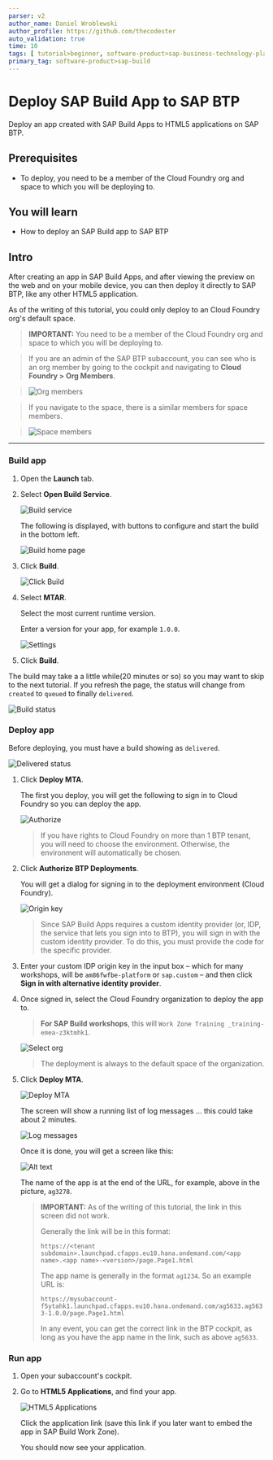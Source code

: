 ```yaml
---
parser: v2
author_name: Daniel Wroblewski
author_profile: https://github.com/thecodester
auto_validation: true
time: 10
tags: [ tutorial>beginner, software-product>sap-business-technology-platform,software-product>sap-build, software-product>sap-build-apps--enterprise-edition]
primary_tag: software-product>sap-build
---
```

 

# Deploy SAP Build App to SAP BTP
<!-- description --> Deploy an app created with SAP Build Apps to HTML5 applications on SAP BTP.

 
## Prerequisites
- To deploy, you need to be a member of the Cloud Foundry org and space to which you will be deploying to.


## You will learn
- How to deploy an SAP Build app to SAP BTP



## Intro
After creating an app in SAP Build Apps, and after viewing the preview on the web and on your mobile device, you can then deploy it directly to SAP BTP, like any other HTML5 application.

As of the writing of this tutorial, you could only deploy to an Cloud Foundry org's default space.

>**IMPORTANT:** You need to be a member of the Cloud Foundry org and space to which you will be deploying to.

>If you are an admin of the SAP BTP subaccount, you can see who is an org member by going to the cockpit and navigating to **Cloud Foundry > Org Members**.

>![Org members](org-members.png)

> If you navigate to the space, there is a similar members for space members.

>![Space members](org-space-members.png)

---


### Build app
1. Open the **Launch** tab.
   
2. Select **Open Build Service**.
   
    ![Build service](build1.png)

    The following is displayed, with buttons to configure and start the build in the bottom left.

    ![Build home page](configure1.png)

1. Click **Build**.

    ![Click Build](build1a.png)

2. Select **MTAR**.
   
    Select the most current runtime version.

    Enter a version for your app, for example `1.0.0`.

    ![Settings](build2.png)

3. Click **Build**.

The build may take a a little while(20 minutes or so) so you may want to skip to the next tutorial. If you refresh the page, the status will change from `created` to `queued` to finally `delivered`.

![Build status](build3.png)

### Deploy app
Before deploying, you must have a build showing as `delivered`.

![Delivered status](deploy1.png)

1. Click **Deploy MTA**.

    The first you deploy, you will get the following to sign in to Cloud Foundry so you can deploy the app.

    ![Authorize](deploy2.png)

    >If you have rights to Cloud Foundry on more than 1 BTP tenant, you will need to choose the environment. Otherwise, the environment will automatically be chosen. 

2. Click **Authorize BTP Deployments**.

    You will get a dialog for signing in to the deployment environment (Cloud Foundry).
    
    ![Origin key](originkey.png)

    >Since SAP Build Apps requires a custom identity provider (or, IDP, the service that lets you sign into to BTP), you will sign in with the custom identity provider. To do this, you must provide the code for the specific provider.

3. Enter your custom IDP origin key in the input box – which for many workshops, will be `am86fwfbe-platform` or `sap.custom` – and then click **Sign in with alternative identity provider**.
    
3. Once signed in, select the Cloud Foundry organization to deploy the app to.

    >**For SAP Build workshops**, this will `Work Zone Training _training-emea-z3ktmhk1`.

    ![Select org](deploy4.png)

    >The deployment is always to the default space of the organization.

4. Click **Deploy MTA**.

    ![Deploy MTA](deploy5.png)

    The screen will show a running list of log messages ... this could take about 2 minutes.

    ![Log messages](deploy6.png)

    Once it is done, you will get a screen like this:

    ![Alt text](deploy7.png)

    The name of the app is at the end of the URL, for example, above in the picture, `ag3278`.

    >**IMPORTANT:** As of the writing of this tutorial, the link in this screen did not work.
    >
    >Generally the link will be in this format:
    >
    >`https://<tenant subdomain>.launchpad.cfapps.eu10.hana.ondemand.com/<app name>.<app name>-<version>/page.Page1.html`
    >
    >The app name is generally in the format `ag1234`. So an example URL is:
    >
    >`https://mysubaccount-f5ytahk1.launchpad.cfapps.eu10.hana.ondemand.com/ag5633.ag5633-1.0.0/page.Page1.html`
    >
    >In any event, you can get the correct link in the BTP cockpit, as long as you have the app name in the link, such as above `ag5633`.

### Run app
1. Open your subaccount's cockpit.

2. Go to **HTML5 Applications**, and find your app.

    ![HTML5 Applications](run1.png)

    Click the application link (save this link if you later want to embed the app in SAP Build Work Zone).

    You should now see your application.
